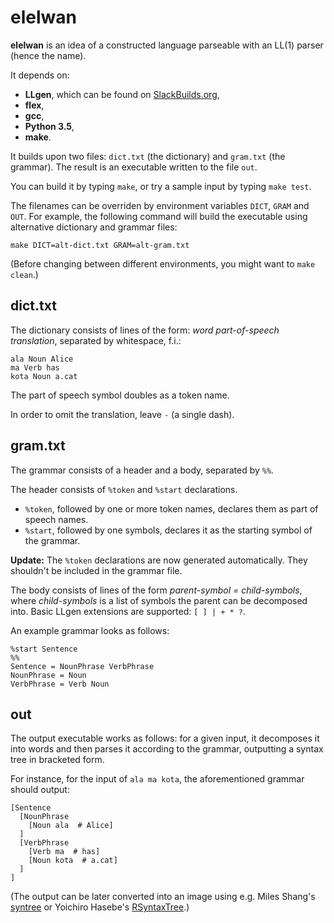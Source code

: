# elelwan

**elelwan** is an idea of a constructed language parseable with an LL(1) parser (hence the name).

It depends on:
* **LLgen**, which can be found on [SlackBuilds.org](https://slackbuilds.org/repository/13.37/development/LLgen/),
* **flex**,
* **gcc**,
* **Python 3.5**,
* **make**.

It builds upon two files: `dict.txt` (the dictionary) and `gram.txt` (the grammar). The result is an executable written to the file `out`.

You can build it by typing `make`, or try a sample input by typing `make test`.

The filenames can be overriden by environment variables `DICT`, `GRAM` and `OUT`. For example, the following command will build the executable using alternative dictionary and grammar files:

```
make DICT=alt-dict.txt GRAM=alt-gram.txt
```

(Before changing between different environments, you might want to `make clean`.)

## dict.txt

The dictionary consists of lines of the form: *word part-of-speech translation*, separated by whitespace, f.i.:

```
ala Noun Alice
ma Verb has
kota Noun a.cat
```

The part of speech symbol doubles as a token name.

In order to omit the translation, leave `-` (a single dash).

## gram.txt

The grammar consists of a header and a body, separated by `%%`.

The header consists of `%token` and `%start` declarations.
* `%token`, followed by one or more token names, declares them as part of speech names.
* `%start`, followed by one symbols, declares it as the starting symbol of the grammar.

**Update:** The `%token` declarations are now generated automatically. They shouldn't be included in the grammar file.

The body consists of lines of the form *parent-symbol = child-symbols*, where *child-symbols* is a list of symbols the parent can be decomposed into. Basic LLgen extensions are supported: `[ ] | + * ?`.

An example grammar looks as follows:

```
%start Sentence
%%
Sentence = NounPhrase VerbPhrase
NounPhrase = Noun
VerbPhrase = Verb Noun
```

## out

The output executable works as follows: for a given input, it decomposes it into words and then parses it according to the grammar, outputting a syntax tree in bracketed form.

For instance, for the input of `ala ma kota`, the aforementioned grammar should output:

```
[Sentence
  [NounPhrase
    [Noun ala  # Alice]
  ]
  [VerbPhrase
    [Verb ma  # has]
    [Noun kota  # a.cat]
  ]
]
```

(The output can be later converted into an image using e.g. Miles Shang's [syntree](http://mshang.ca/syntree/) or Yoichiro Hasebe's [RSyntaxTree](http://www.yohasebe.com/rsyntaxtree/).)
